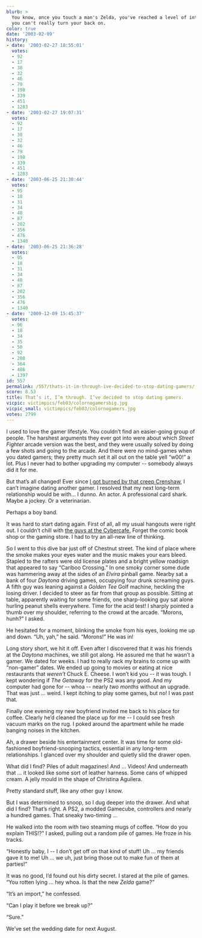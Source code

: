 ```yaml
---
blurb: >
  You know, once you touch a man's Zelda, you've reached a level of intimacy that
  you can't really turn your back on.
color: true
date: '2003-02-09'
history:
- date: '2003-02-27 18:55:01'
  votes:
  - 92
  - 17
  - 30
  - 32
  - 46
  - 79
  - 198
  - 339
  - 451
  - 1283
- date: '2003-02-27 19:07:31'
  votes:
  - 92
  - 17
  - 30
  - 32
  - 46
  - 79
  - 198
  - 339
  - 451
  - 1283
- date: '2003-06-25 21:30:44'
  votes:
  - 95
  - 18
  - 31
  - 34
  - 48
  - 87
  - 202
  - 356
  - 476
  - 1340
- date: '2003-06-25 21:36:28'
  votes:
  - 95
  - 18
  - 31
  - 34
  - 48
  - 87
  - 202
  - 356
  - 476
  - 1340
- date: '2009-12-09 15:45:37'
  votes:
  - 96
  - 18
  - 34
  - 35
  - 50
  - 92
  - 208
  - 364
  - 486
  - 1397
id: 557
permalink: /557/thats-it-im-through-ive-decided-to-stop-dating-gamers/
score: 8.53
title: That’s it, I’m through. I’ve decided to stop dating gamers.
vicpic: victimpics/feb03/colornogamersbig.jpg
vicpic_small: victimpics/feb03/colornogamers.jpg
votes: 2799
---
```


I used to love the gamer lifestyle. You couldn’t find an easier-going
group of people. The harshest arguments they ever got into were about
which *Street Fighter* arcade version was the best, and they were
usually solved by doing a few shots and going to the arcade. And there
were no mind-games when you dated gamers; they pretty much set it all
out on the table yell “w00!” a lot. Plus I never had to bother upgrading
my computer -- somebody always did it for me.

But that’s all changed! Ever since [I got burned by that creep
Crenshaw](%ARTICLE[553]%), I can’t imagine dating another gamer. I
resolved that my next long-term relationship would be with... I dunno.
An actor. A professional card shark. Maybe a jockey. Or a veterinarian.

Perhaps a boy band.

It was hard to start dating again. First of all, all my usual hangouts
were right out. I couldn’t chill with [the guys at the
Cybercafe.](%ARTICLE[552]%) Forget the comic book shop or the gaming
store. I had to try an all-new line of thinking.

So I went to this dive bar just off of Chestnut street. The kind of
place where the smoke makes your eyes water and the music makes your
ears bleed. Stapled to the rafters were old license plates and a bright
yellow roadsign that appeared to say “Cariboo Crossing.” In one smoky
corner some dude was hammering away at the sides of an *Elvira* pinball
game. Nearby sat a bank of four *Daytona* driving games, occupying four
drunk screaming guys. A fifth guy was leaning against a *Golden Tee*
Golf machine, heckling the losing driver. I decided to steer as far from
that group as possible. Sitting at table, apparently waiting for some
friends, one sharp-looking guy sat alone hurling peanut shells
everywhere. Time for the acid test! I sharply pointed a thumb over my
shoulder, referring to the crowd at the arcade. “Morons, hunh?” I asked.

He hesitated for a moment, blinking the smoke from his eyes, looking me
up and down. “Uh, yah,” he said. “Morons!” He was in!

Long story short, we hit it off. Even after I discovered that it was
*his* friends at the *Daytona* machines, we still got along. He assured
me that he wasn’t a gamer. We dated for weeks. I had to really rack my
brains to come up with “non-gamer” dates. We ended up going to movies or
eating at nice restaurants that *weren’t* Chuck E. Cheese. I won’t kid
you -- it was tough. I kept wondering if *The Getaway* for the PS2 was
any good. And my computer had gone for -- whoa -- nearly *two months*
without an upgrade. That was just ... weird. I kept itching to play some
games, but no! I was past that.

Finally one evening my new boyfriend invited me back to his place for
coffee. Clearly he’d cleaned the place up for me -- I could see fresh
vacuum marks on the rug. I poked around the apartment while he made
banging noises in the kitchen.

Ah, a drawer beside his entertainment center. It was time for some
old-fashioned boyfriend-snooping tactics, essential in any long-term
relationships. I glanced over my shoulder and quietly slid the drawer
open.

What did I find? Piles of adult magazines! And ... Videos! And
underneath that ... it looked like some sort of leather harness. Some
cans of whipped cream. A jelly mould in the shape of Christina Aguilera.

Pretty standard stuff, like any other guy I know.

But I was determined to snoop, so I dug deeper into the drawer. And what
did I find? That’s right. A PS2, a modded Gamecube, controllers and
nearly a hundred games. That sneaky two-timing ...

He walked into the room with two steaming mugs of coffee. “How do you
explain THIS!?” I asked, pulling out a random pile of games. He froze in
his tracks.

“Honestly baby, I -- I don’t get off on that kind of stuff! Uh ... my
friends gave it to me! Uh ... we uh, just bring those out to make fun of
them at parties!”

It was no good, I’d found out his dirty secret. I stared at the pile of
games. “You rotten lying ... hey whoa. Is that the new *Zelda* game?”

“It’s an import,” he confessed.

“Can I play it before we break up?”

“Sure.”

We’ve set the wedding date for next August.